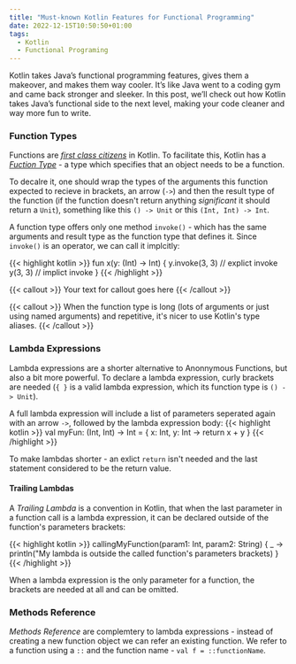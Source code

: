 ```yaml
---
title: "Must-known Kotlin Features for Functional Programming"
date: 2022-12-15T10:50:50+01:00
tags:
  - Kotlin
  - Functional Programing
---
```

Kotlin takes Java’s functional programming features, gives them a makeover, and makes them way cooler. It’s like Java went to a coding gym and came back stronger and sleeker. In this post, we’ll check out how Kotlin takes Java’s functional side to the next level, making your code cleaner and way more fun to write.

### Function Types
Functions are [_first class citizens_](https://en.wikipedia.org/wiki/First-class_function) in Kotlin. To facilitate this, Kotlin has a [_Fuction Type_](https://kotlinlang.org/docs/lambdas.html#function-types) - a type which specifies that an object needs to be a function.

To decalre it, one should wrap the types of the arguments this function expected to recieve in brackets, an arrow (`->`) and then the result type of the function (if the function doesn't return anything _significant_ it should return a `Unit`), something like this `() -> Unit` or this `(Int, Int) -> Int`. 

A function type offers only one method `invoke()` - which has the same arguments and result type as the function type that defines it. Since `invoke()` is an operator, we can call it implcitly:

{{< highlight kotlin >}}
fun x(y: (Int) -> Int) {
    y.invoke(3, 3) // explict invoke
    y(3, 3) // implict invoke
}
{{< /highlight >}}

{{< callout >}} Your text for callout goes here {{< /callout >}}

{{< callout >}} When the function type is long (lots of arguments or just using named arguments) and repetitive, it's nicer to use Kotlin's  type aliases. {{< /callout >}}

### Lambda Expressions
Lambda expressions are a shorter alternative to Anonnymous Functions, but also a bit more powerful. To declare a lambda expression, curly brackets are needed (`{ }` is a valid lambda expression, which its function type is `() -> Unit`).

A full lambda expression will include a list of parameters seperated again with an arrow `->`, followed by the lambda expression body: 
{{< highlight kotlin >}} val myFun: (Int, Int) -> Int = { x: Int, y: Int -> return x + y } {{< /highlight >}}

To make lambdas shorter - an exlict `return` isn't needed and the last statement considered to be the return value.

#### Trailing Lambdas
A _Trailing Lambda_ is a convention in Kotlin, that when the last parameter in a function call is a lambda expression, it can be declared outside of the function's parameters brackets:

{{< highlight kotlin >}}
callingMyFunction(param1: Int, param2: String) {
    _ -> println("My lambda is outside the called function's parameters brackets)
}
{{< /highlight >}}

When a lambda expression is the only parameter for a function, the brackets are needed at all and can be omitted.

### Methods Reference
_Methods Reference_ are complemtery to lambda expressions - instead of creating a new function object we can refer an existing function. We refer to a function using a `::` and the function name - `val f = ::functionName`.
